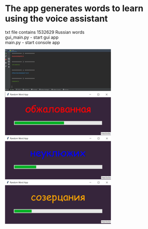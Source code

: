 # The app generates words to learn using the voice assistant
txt file contains 1532629 Russian words   
gui_main.py - start gui app  
main.py - start console app  

![SCREEN1!](screens/scr.png)
![SCREEN2!](screens/Screenshot_1.png)
![SCREEN3!](screens/Screenshot_2.png)
![SCREEN4!](screens/Screenshot_3.png)




